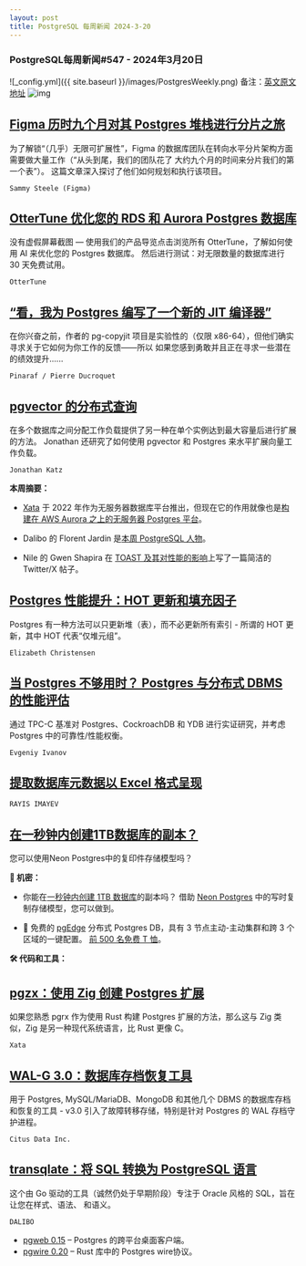 ```yaml
---
layout: post
title: PostgreSQL 每周新闻 2024-3-20
---
```

### PostgreSQL每周新闻#547 - 2024年3月20日
![_config.yml]({{ site.baseurl }}/images/PostgresWeekly.png)
备注：[英文原文地址](https://postgresweekly.com/issues/547)
![img](https://res.cloudinary.com/cpress/image/upload/w_1280,e_sharpen:60,q_auto/tjuxk6slt19hp3wuekxx.jpg)
## [Figma 历时九个月对其 Postgres 堆栈进行分片之旅](https://postgresweekly.com/link/152719/web)
为了解锁“（几乎）无限可扩展性”，Figma 的数据库团队在转向水平分片架构方面需要做大量工作（“从头到尾，我们的团队花了 大约九个月的时间来分片我们的第一个表”）。 这篇文章深入探讨了他们如何规划和执行该项目。


`Sammy Steele (Figma) `
## [OtterTune 优化您的 RDS 和 Aurora Postgres 数据库](https://postgresweekly.com/link/152718/web)
没有虚假屏幕截图 — 使用我们的产品导览点击浏览所有 OtterTune，了解如何使用 AI 来优化您的 Postgres 数据库。 然后进行测试：对无限数量的数据库进行 30 天免费试用。


`OtterTune `
## [“看，我为 Postgres 编写了一个新的 JIT 编译器”](https://postgresweekly.com/link/152720/web)
在你兴奋之前，作者的 pg-copyjit 项目是实验性的（仅限 x86-64），但他们确实寻求关于它如何为你工作的反馈——所以 如果您感到勇敢并且正在寻求一些潜在的绩效提升......


`Pinaraf / Pierre Ducroquet `
## [pgvector 的分布式查询](https://postgresweekly.com/link/152722/web)
在多个数据库之间分配工作负载提供了另一种在单个实例达到最大容量后进行扩展的方法。 Jonathan 还研究了如何使用 pgvector 和 Postgres 来水平扩展向量工作负载。


`Jonathan Katz `

**本周摘要：**

*   [Xata](https://postgresweekly.com/link/152723/web) 于 2022 年作为无服务器数据库平台推出，但现在它的作用就像也是[构建在 AWS Aurora 之上的无服务器 Postgres 平台](https://postgresweekly.com/link/152724/web)。


*   Dalibo 的 Florent Jardin 是[本周 PostgreSQL 人物](https://postgresweekly.com/link/152725/web)。


*   Nile 的 Gwen Shapira 在 [TOAST 及其对性能的影响](https://postgresweekly.com/link/152726/web)上写了一篇简洁的 Twitter/X 帖子。


## [Postgres 性能提升：HOT 更新和填充因子](https://postgresweekly.com/link/152727/web)
Postgres 有一种方法可以只更新堆（表），而不必更新所有索引 - 所谓的 HOT 更新，其中 HOT 代表“仅堆元组”。


`Elizabeth Christensen `
## [当 Postgres 不够用时？ Postgres 与分布式 DBMS 的性能评估](https://postgresweekly.com/link/152728/web)
通过 TPC-C 基准对 Postgres、CockroachDB 和 YDB 进行实证研究，并考虑 Postgres 中的可靠性/性能权衡。


`Evgeniy Ivanov `
## [提取数据库元数据以 Excel 格式呈现](https://postgresweekly.com/link/152730/web)


`RAYIS IMAYEV`
## [在一秒钟内创建1TB数据库的副本？](https://postgresweekly.com/link/152731/web)
您可以使用Neon Postgres中的复印件存储模型吗？



**📰 机密：**



* 你能在[一秒钟内创建 1TB 数据库](https://postgresweekly.com/link/152731/web)的副本吗？ 借助 [Neon Postgres](https://postgresweekly.com/link/152731/web) 中的写时复制存储模型，您可以做到。

* 📢 免费的 [pgEdge](https://postgresweekly.com/link/152732/web) 分布式 Postgres DB，具有 3 节点主动-主动集群和跨 3 个区域的一键配置。 [前 500 名免费 T 恤](https://postgresweekly.com/link/152732/web)。



**🛠 代码和工具：**


## [pgzx：使用 Zig 创建 Postgres 扩展](https://postgresweekly.com/link/152733/web)
如果您熟悉 pgrx 作为使用 Rust 构建 Postgres 扩展的方法，那么这与 Zig 类似，Zig 是另一种现代系统语言，比 Rust 更像 C。


`Xata `
## [WAL-G 3.0：数据库存档恢复工具](https://postgresweekly.com/link/152736/web)
用于 Postgres, MySQL/MariaDB、MongoDB 和其他几个 DBMS 的数据库存档和恢复的工具 - v3.0 引入了故障转移存储，特别是针对 Postgres 的 WAL 存档守护进程。


`Citus Data Inc. `
## [transqlate：将 SQL 转换为 PostgreSQL 语言](https://postgresweekly.com/link/152737/web)
这个由 Go 驱动的工具（诚然仍处于早期阶段）专注于 Oracle 风格的 SQL，旨在让您在样式、语法、 和语义。


`DALIBO `

* [pgweb 0.15](https://postgresweekly.com/link/152738/web) – Postgres 的跨平台桌面客户端。
* [pgwire 0.20](https://postgresweekly.com/link/152739/web) – Rust 库中的 Postgres wire协议。